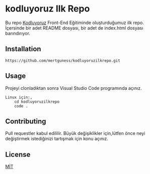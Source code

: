 # kodluyoruz Ilk Repo
Bu repo [Kodluyoruz](https://kodluyoruz.org) Front-End Eğitiminde oluşturduğumuz ilk repo. İçersinde bir adet README dosyası, bir adet de index.html dosyası barındırıyor.

## Installation

````
https://github.com/mertguness/kodluyoruzilkrepo.git
````

## Usage 
Projeyi clonladıktan sonra Visual Studio Code programında açınız.

````
Linux için:,
    cd kodluyoruzilkrepo
    code .
````

## Contributing

Pull requestler kabul edililir. Büyük değişiklikler için,lütfen önce neyi değiştirmek istediğinizi tartışmak için konu açınız.

## License

[MİT](https://choosealicense.com/licenses/mit/)

